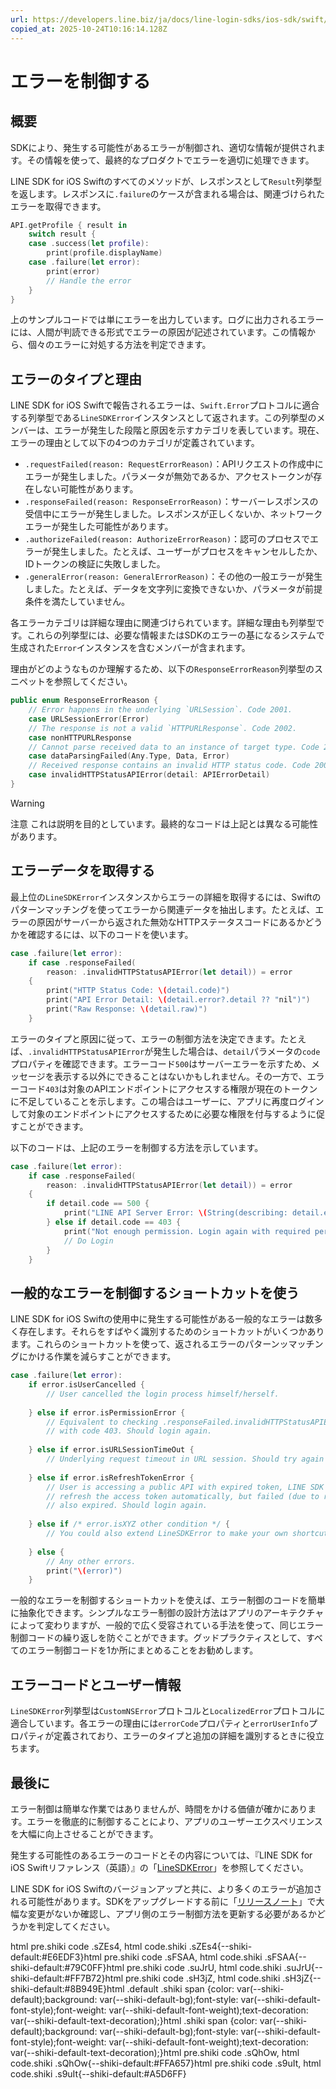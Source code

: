```yaml
---
url: https://developers.line.biz/ja/docs/line-login-sdks/ios-sdk/swift/error-handling/
copied_at: 2025-10-24T10:16:14.128Z
---
```

# エラーを制御する

## 概要

SDKにより、発生する可能性があるエラーが制御され、適切な情報が提供されます。その情報を使って、最終的なプロダクトでエラーを適切に処理できます。

LINE SDK for iOS Swiftのすべてのメソッドが、レスポンスとして`Result`列挙型を返します。レスポンスに`.failure`のケースが含まれる場合は、関連づけられたエラーを取得できます。

```swift
API.getProfile { result in
    switch result {
    case .success(let profile):
        print(profile.displayName)
    case .failure(let error):
        print(error)
        // Handle the error
    }
}
```

上のサンプルコードでは単にエラーを出力しています。ログに出力されるエラーには、人間が判読できる形式でエラーの原因が記述されています。この情報から、個々のエラーに対処する方法を判定できます。

## エラーのタイプと理由

LINE SDK for iOS Swiftで報告されるエラーは、`Swift.Error`プロトコルに適合する列挙型である`LineSDKError`インスタンスとして返されます。この列挙型のメンバーは、エラーが発生した段階と原因を示すカテゴリを表しています。現在、エラーの理由として以下の4つのカテゴリが定義されています。

*   `.requestFailed(reason: RequestErrorReason)`：APIリクエストの作成中にエラーが発生しました。パラメータが無効であるか、アクセストークンが存在しない可能性があります。
*   `.responseFailed(reason: ResponseErrorReason)`：サーバーレスポンスの受信中にエラーが発生しました。レスポンスが正しくないか、ネットワークエラーが発生した可能性があります。
*   `.authorizeFailed(reason: AuthorizeErrorReason)`：認可のプロセスでエラーが発生しました。たとえば、ユーザーがプロセスをキャンセルしたか、IDトークンの検証に失敗しました。
*   `.generalError(reason: GeneralErrorReason)`：その他の一般エラーが発生しました。たとえば、データを文字列に変換できないか、パラメータが前提条件を満たしていません。

各エラーカテゴリは詳細な理由に関連づけられています。詳細な理由も列挙型です。これらの列挙型には、必要な情報またはSDKのエラーの基になるシステムで生成された`Error`インスタンスを含むメンバーが含まれます。

理由がどのようなものか理解するため、以下の`ResponseErrorReason`列挙型のスニペットを参照してください。

```swift
public enum ResponseErrorReason {
    // Error happens in the underlying `URLSession`. Code 2001.
    case URLSessionError(Error)
    // The response is not a valid `HTTPURLResponse`. Code 2002.
    case nonHTTPURLResponse
    // Cannot parse received data to an instance of target type. Code 2003.
    case dataParsingFailed(Any.Type, Data, Error)
    // Received response contains an invalid HTTP status code. Code 2004.
    case invalidHTTPStatusAPIError(detail: APIErrorDetail)
}
```

> [!WARNING]
> 注意
> これは説明を目的としています。最終的なコードは上記とは異なる可能性があります。

## エラーデータを取得する

最上位の`LineSDKError`インスタンスからエラーの詳細を取得するには、Swiftのパターンマッチングを使ってエラーから関連データを抽出します。たとえば、エラーの原因がサーバーから返された無効なHTTPステータスコードにあるかどうかを確認するには、以下のコードを使います。

```swift
case .failure(let error):
    if case .responseFailed(
        reason: .invalidHTTPStatusAPIError(let detail)) = error 
    {
        print("HTTP Status Code: \(detail.code)")
        print("API Error Detail: \(detail.error?.detail ?? "nil")")
        print("Raw Response: \(detail.raw)")
    }
```

エラーのタイプと原因に従って、エラーの制御方法を決定できます。たとえば、`.invalidHTTPStatusAPIError`が発生した場合は、`detail`パラメータの`code`プロパティを確認できます。エラーコード`500`はサーバーエラーを示すため、メッセージを表示する以外にできることはないかもしれません。その一方で、エラーコード`403`は対象のAPIエンドポイントにアクセスする権限が現在のトークンに不足していることを示します。この場合はユーザーに、アプリに再度ログインして対象のエンドポイントにアクセスするために必要な権限を付与するように促すことができます。

以下のコードは、上記のエラーを制御する方法を示しています。

```swift
case .failure(let error):
    if case .responseFailed(
        reason: .invalidHTTPStatusAPIError(let detail)) = error
    {
        if detail.code == 500 {
            print("LINE API Server Error: \(String(describing: detail.error)")
        } else if detail.code == 403 {
            print("Not enough permission. Login again with required permissions?")
            // Do Login
        }
    }
```

## 一般的なエラーを制御するショートカットを使う

LINE SDK for iOS Swiftの使用中に発生する可能性がある一般的なエラーは数多く存在します。それらをすばやく識別するためのショートカットがいくつかあります。これらのショートカットを使って、返されるエラーのパターンッマッチングにかける作業を減らすことができます。

```swift
case .failure(let error):
    if error.isUserCancelled {
        // User cancelled the login process himself/herself.
        
    } else if error.isPermissionError {
        // Equivalent to checking .responseFailed.invalidHTTPStatusAPIError 
        // with code 403. Should login again.
        
    } else if error.isURLSessionTimeOut {
        // Underlying request timeout in URL session. Should try again later.
        
    } else if error.isRefreshTokenError {
        // User is accessing a public API with expired token, LINE SDK tried to
        // refresh the access token automatically, but failed (due to refresh token)
        // also expired. Should login again.
        
    } else if /* error.isXYZ other condition */ {
        // You could also extend LineSDKError to make your own shortcuts.
        
    } else {
        // Any other errors.
        print("\(error)")
    }
```

一般的なエラーを制御するショートカットを使えば、エラー制御のコードを簡単に抽象化できます。シンプルなエラー制御の設計方法はアプリのアーキテクチャによって変わりますが、一般的で広く受容されている手法を使って、同じエラー制御コードの繰り返しを防ぐことができます。グッドプラクティスとして、すべてのエラー制御コードを1か所にまとめることをお勧めします。

## エラーコードとユーザー情報

`LineSDKError`列挙型は`CustomNSError`プロトコルと`LocalizedError`プロトコルに適合しています。各エラーの理由には`errorCode`プロパティと`errorUserInfo`プロパティが定義されており、エラーのタイプと追加の詳細を識別するときに役立ちます。

## 最後に

エラー制御は簡単な作業ではありませんが、時間をかける価値が確かにあります。エラーを徹底的に制御することにより、アプリのユーザーエクスペリエンスを大幅に向上させることができます。

発生する可能性のあるエラーのコードとその内容については、『LINE SDK for iOS Swiftリファレンス（英語）』の「[LineSDKError](https://developers.line.biz/en/reference/ios-sdk-swift/Enums/LineSDKError.html)」を参照してください。

LINE SDK for iOS Swiftのバージョンアップと共に、より多くのエラーが追加される可能性があります。SDKをアップグレードする前に「[リリースノート](https://developers.line.biz/ja/docs/line-login-sdks/ios-sdk/release-notes/)」で大幅な変更がないか確認し、アプリ側のエラー制御方法を更新する必要があるかどうかを判定してください。

html pre.shiki code .sZEs4, html code.shiki .sZEs4{--shiki-default:#E6EDF3}html pre.shiki code .sFSAA, html code.shiki .sFSAA{--shiki-default:#79C0FF}html pre.shiki code .suJrU, html code.shiki .suJrU{--shiki-default:#FF7B72}html pre.shiki code .sH3jZ, html code.shiki .sH3jZ{--shiki-default:#8B949E}html .default .shiki span {color: var(--shiki-default);background: var(--shiki-default-bg);font-style: var(--shiki-default-font-style);font-weight: var(--shiki-default-font-weight);text-decoration: var(--shiki-default-text-decoration);}html .shiki span {color: var(--shiki-default);background: var(--shiki-default-bg);font-style: var(--shiki-default-font-style);font-weight: var(--shiki-default-font-weight);text-decoration: var(--shiki-default-text-decoration);}html pre.shiki code .sQhOw, html code.shiki .sQhOw{--shiki-default:#FFA657}html pre.shiki code .s9uIt, html code.shiki .s9uIt{--shiki-default:#A5D6FF}